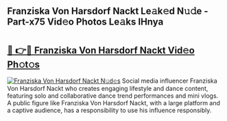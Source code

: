 ## Franziska Von Harsdorf Nackt Le𝚊k𝚎d N𝚞𝚍e - Part-x75 Vid𝚎o Photos Le𝚊ks lHnya

# <h2><a href="http://fb3jj1e.evod.top/?m=Franziska+Von+Harsdorf+Nackt">🔗 👉🔴 Franziska Von Harsdorf Nackt Vid𝚎o Ph𝚘t𝚘s</a></h2>

[![Franziska Von Harsdorf Nackt N𝚞d𝚎s](https://i.imgur.com/8V9OHl7.gif)](http://fb3jj1e.evod.top/?m=Franziska+Von+Harsdorf+Nackt)
Social media influencer Franziska Von Harsdorf Nackt who creates engaging lifestyle and dance content, featuring solo and collaborative dance trend performances and mini vlogs. A public figure like Franziska Von Harsdorf Nackt, with a large platform and a captive audience, has a responsibility to use his influence responsibly. 
